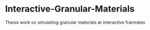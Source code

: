 # Interactive-Granular-Materials
Thesis work on simulating granular materials at interactive framrates

